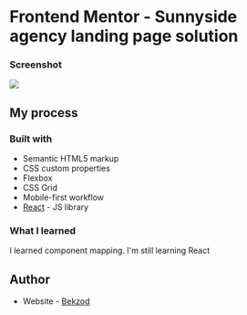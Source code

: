 # Frontend Mentor - Sunnyside agency landing page solution

### Screenshot

![](./screenshot.jpg)

## My process

### Built with

- Semantic HTML5 markup
- CSS custom properties
- Flexbox
- CSS Grid
- Mobile-first workflow
- [React](https://reactjs.org/) - JS library

### What I learned

I learned component mapping.
I'm still learning React

## Author

- Website - [Bekzod](https://sunnyside-react.netlify.app/)
